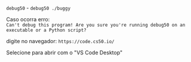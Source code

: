 `debug50` - 
`debug50 ./buggy`

Caso ocorra erro:  
``` Can't debug this program! Are you sure you're running debug50 on an executable or a Python script? ```  

digite no navegador: `https://code.cs50.io/`  

Selecione para abrir com o "VS Code Desktop"  
